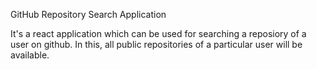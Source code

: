 GitHub Repository Search Application

It's a react application which can be used for searching a reposiory of a user on github. In this, all public repositories of a particular user will be available.
